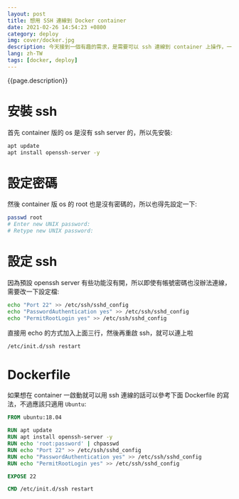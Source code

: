 ```yaml
---
layout: post
title: 想用 SSH 連線到 Docker container
date: 2021-02-26 14:54:23 +0800
category: deploy
img: cover/docker.jpg
description: 今天接到一個有趣的需求，是需要可以 ssh 連線到 container 上操作，一般都是直接用 docker exec 啦，不過客戶說要就做給他吧
lang: zh-TW
tags: [docker, deploy]
---
```


{{page.description}}

# 安裝 ssh
首先 container 版的 os 是沒有 ssh server 的，所以先安裝:

```bash
apt update
apt install openssh-server -y
```

# 設定密碼
然後 container 版 os 的 root 也是沒有密碼的，所以也得先設定一下:

```bash
passwd root
# Enter new UNIX password:
# Retype new UNIX password:
```

# 設定 ssh

因為預設 openssh server 有些功能沒有開，所以即使有帳號密碼也沒辦法連線，需要改一下設定檔:

```bash
echo "Port 22" >> /etc/ssh/sshd_config
echo "PasswordAuthentication yes" >> /etc/ssh/sshd_config
echo "PermitRootLogin yes" >> /etc/ssh/sshd_config
```

直接用 echo 的方式加入上面三行，然後再重啟 ssh，就可以連上啦

```bash
/etc/init.d/ssh restart
```

# Dockerfile

如果想在 container 一啟動就可以用 ssh 連線的話可以參考下面 Dockerfile 的寫法，不過應該只適用 `Ubuntu`:

```Dockerfile
FROM ubuntu:18.04

RUN apt update
RUN apt install openssh-server -y
RUN echo 'root:password' | chpasswd
RUN echo "Port 22" >> /etc/ssh/sshd_config
RUN echo "PasswordAuthentication yes" >> /etc/ssh/sshd_config
RUN echo "PermitRootLogin yes" >> /etc/ssh/sshd_config

EXPOSE 22

CMD /etc/init.d/ssh restart
```